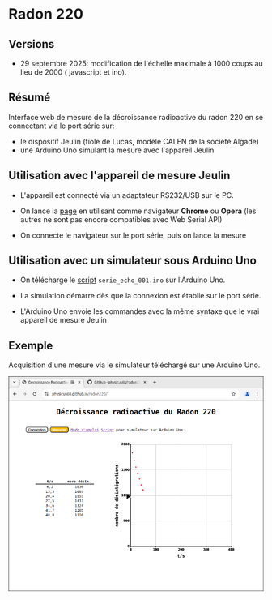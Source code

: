 # Radon 220
## Versions 
- 29 septembre 2025: modification de l'échelle maximale à 1000 coups au lieu de 2000 ( javascript et ino).


## Résumé
Interface web de mesure de la décroissance radioactive du radon 220 en se connectant via le port série sur: 
- le dispositif Jeulin (fiole de Lucas, modèle CALEN de la société Algade)
- une Arduino Uno simulant la mesure avec l'appareil Jeulin

## Utilisation avec l'appareil de mesure Jeulin
- L'appareil est connecté via un adaptateur RS232/USB sur le PC.

- On lance la [page](https://physicus68.github.io/radon220/) en utilisant comme navigateur **Chrome** ou **Opera** (les autres ne sont pas encore compatibles avec Web Serial API)

- On connecte le navigateur sur le port série, puis on lance la mesure
  
## Utilisation avec un simulateur sous Arduino Uno
- On télécharge le [script](https://github.com/physicus68/radon220/tree/main/arduino_code/serie_echo_001) `serie_echo_001.ino` sur l'Arduino Uno.

- La simulation démarre dès que la connexion est établie sur le port série.

- L'Arduino Uno envoie les commandes avec la même syntaxe que le vrai appareil de mesure Jeulin

## Exemple
  Acquisition d'une mesure via le simulateur téléchargé sur une Arduino Uno.
  
  ![copie d'écran](./interface_radon220.png)
  
